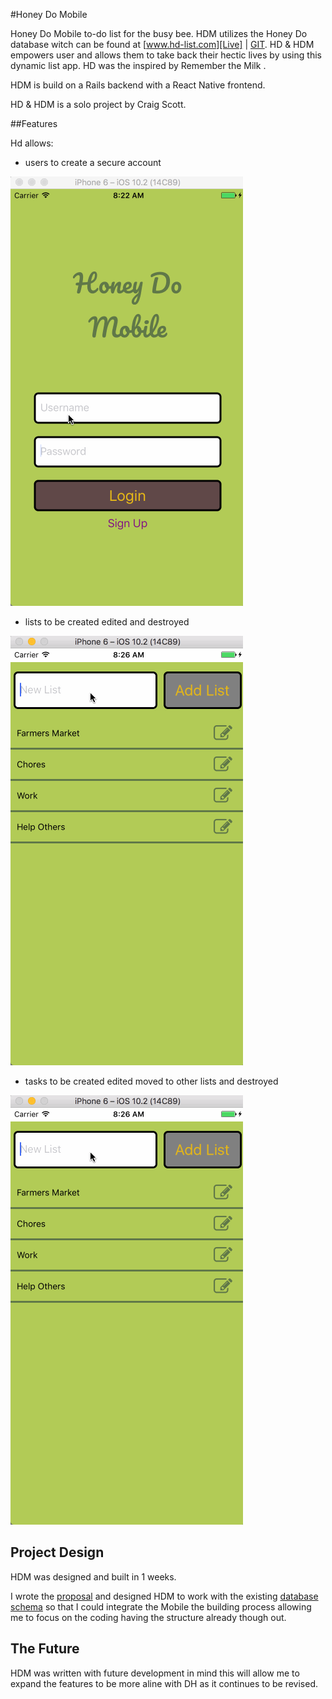 #Honey Do Mobile

Honey Do Mobile to-do list for the busy bee. HDM utilizes the Honey Do database witch can be found at [www.hd-list.com][Live] | [GIT][GIT]. HD & HDM empowers user and allows them to take back their hectic lives by using this dynamic list app. HD was the inspired by Remember the Milk .

HDM is build on a Rails backend with a React Native frontend.

HD & HDM is a solo project by Craig Scott.


##Features

Hd allows:
- users to create a secure account

![login:][auth]

- lists to be created edited and destroyed

![lists:][lists]

- tasks to be created edited moved to other lists and destroyed

![tasks:][lists]




## Project Design

HDM was designed and built in 1 weeks.

I wrote the [proposal][proposal] and designed HDM to work with the existing [database schema][schema] so that I could integrate the Mobile the building process allowing me to focus on the coding having the structure already though out.



## The Future

HDM was written with future development in mind this will allow me to expand the features to be more aline with DH as it continues to be revised.


[Live]: http://www.hd-list.com
[Git]: https://github.com/craigtscott/Honey-Do
[cloudinary]: http://cloudinary.com
[splash page]: ./docs/images/splash.png "Honey Do"
[auth]: ./docs/gifs/login.gif "Honey Do"
[lists]: ./docs/gifs/lists.gif "Honey Do"
[proposal]: ./docs/proposal.md
[schema]: ./docs/schema.md
